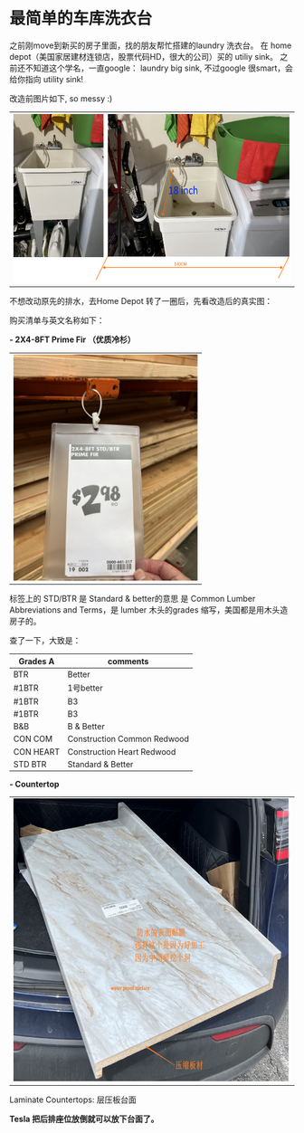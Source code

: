 # 最简单的车库洗衣台

之前刚move到新买的房子里面，找的朋友帮忙搭建的laundry 洗衣台。
在 home depot（美国家居建材连锁店，股票代码HD，很大的公司）买的 utiliy sink。
之前还不知道这个学名，一直google： laundry big sink, 不过google 很smart，会给你指向 utility sink!

改造前图片如下, so messy :)

<table>
<tbody>
<tr>
<td>
<img src="./assets/imgs/laundry.png" height="300px"/>
</td>
</tr>
</tbody>
</table>

不想改动原先的排水，去Home Depot 转了一圈后，先看改造后的真实图：


购买清单与英文名称如下：

**- 2X4-8FT Prime Fir （优质冷杉）**
<table>
<tbody>
<tr>
<td>
<img src="./assets/imgs/prime_fir.png" height="400px"/>
</td>
</tr>
</tbody>
</table>

标签上的 STD/BTR 是 Standard & better的意思
是 Common Lumber Abbreviations and Terms，是 lumber 木头的grades 缩写，美国都是用木头造房子的。

查了一下，大致是：

Grades A  |  comments
--------- |----------
 BTR      | Better  
 #1BTR    | 1号better 
 #1BTR    | B3 
 #1BTR    | B3 
 B&B	  | B & Better
CON COM	  | Construction Common Redwood
CON HEART |	Construction Heart Redwood
STD BTR	  | Standard & Better

**- Countertop**

<table>
<tbody>
<tr>
<td>
<img src="./assets/imgs/countertop.png" height="500px"/>
</td>
</tr>
</tbody>
</table>

Laminate Countertops: 层压板台面

**Tesla 把后排座位放倒就可以放下台面了。**
